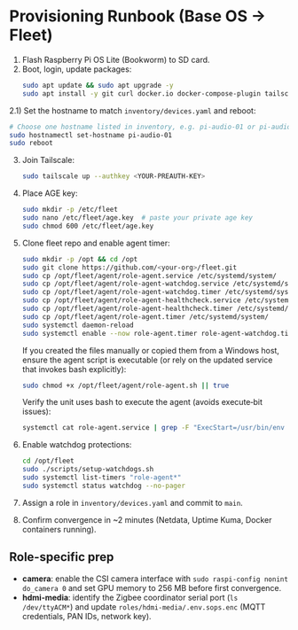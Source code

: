 # Provisioning Runbook (Base OS → Fleet)

1) Flash Raspberry Pi OS Lite (Bookworm) to SD card.
2) Boot, login, update packages:
   ```bash
   sudo apt update && sudo apt upgrade -y
   sudo apt install -y git curl docker.io docker-compose-plugin tailscale sops jq alsa-utils
   ```
2.1) Set the hostname to match `inventory/devices.yaml` and reboot:
   ```bash
   # Choose one hostname listed in inventory, e.g. pi-audio-01 or pi-audio-02
   sudo hostnamectl set-hostname pi-audio-01
   sudo reboot
   ```
3) Join Tailscale:
   ```bash
   sudo tailscale up --authkey <YOUR-PREAUTH-KEY>
   ```
4) Place AGE key:
   ```bash
   sudo mkdir -p /etc/fleet
   sudo nano /etc/fleet/age.key  # paste your private age key
   sudo chmod 600 /etc/fleet/age.key
   ```
5) Clone fleet repo and enable agent timer:
   ```bash
   sudo mkdir -p /opt && cd /opt
   sudo git clone https://github.com/<your-org>/fleet.git
   sudo cp /opt/fleet/agent/role-agent.service /etc/systemd/system/
   sudo cp /opt/fleet/agent/role-agent-watchdog.service /etc/systemd/system/
   sudo cp /opt/fleet/agent/role-agent-watchdog.timer /etc/systemd/system/
   sudo cp /opt/fleet/agent/role-agent-healthcheck.service /etc/systemd/system/
   sudo cp /opt/fleet/agent/role-agent-healthcheck.timer /etc/systemd/system/
   sudo cp /opt/fleet/agent/role-agent.timer /etc/systemd/system/
   sudo systemctl daemon-reload
   sudo systemctl enable --now role-agent.timer role-agent-watchdog.timer role-agent-healthcheck.timer
   ```

   If you created the files manually or copied them from a Windows host, ensure the agent script is executable (or rely on the updated service that invokes bash explicitly):
   ```bash
   sudo chmod +x /opt/fleet/agent/role-agent.sh || true
   ```

   Verify the unit uses bash to execute the agent (avoids execute‑bit issues):
   ```bash
   systemctl cat role-agent.service | grep -F "ExecStart=/usr/bin/env bash" -n || true
   ```
6) Enable watchdog protections:
   ```bash
   cd /opt/fleet
   sudo ./scripts/setup-watchdogs.sh
   sudo systemctl list-timers "role-agent*"
   sudo systemctl status watchdog --no-pager
   ```
7) Assign a role in `inventory/devices.yaml` and commit to `main`.
8) Confirm convergence in ~2 minutes (Netdata, Uptime Kuma, Docker containers running).

## Role-specific prep

- **camera**: enable the CSI camera interface with `sudo raspi-config nonint do_camera 0` and set GPU memory to 256 MB before first convergence.
- **hdmi-media**: identify the Zigbee coordinator serial port (`ls /dev/ttyACM*`) and update `roles/hdmi-media/.env.sops.enc` (MQTT credentials, PAN IDs, network key).



